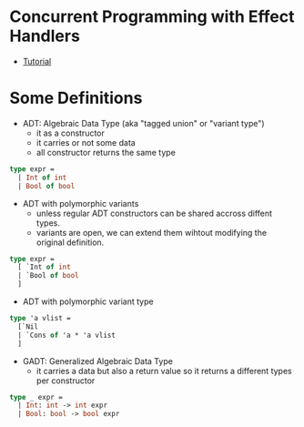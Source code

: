 # Concurrent Programming with Effect Handlers

- [Tutorial](https://github.com/ocaml-multicore/ocaml-effects-tutorial?tab=readme-ov-file)

# Some Definitions

- ADT: Algebraic Data Type (aka "tagged union" or "variant type")
    - it as a constructor
    - it carries or not some data
    - all constructor returns the same type
```ocaml
type expr =
  | Int of int
  | Bool of bool
```

- ADT with polymorphic variants
    - unless regular ADT constructors can be shared accross diffent types.
    - variants are open, we can extend them wihtout modifying the original
    definition.
```ocaml
type expr =
  [ `Int of int
  | `Bool of bool
  ]
```

- ADT with polymorphic variant type
```ocaml
type 'a vlist =
  [`Nil
  | `Cons of 'a * 'a vlist
  ]
```

- GADT: Generalized Algebraic Data Type
    - it carries a data but also a return value so it returns a different types per constructor
```ocaml
type _ expr =
  | Int: int -> int expr
  | Bool: bool -> bool expr
```
